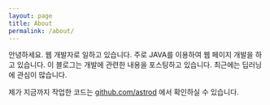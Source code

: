 ```yaml
---
layout: page
title: About
permalink: /about/
---
```


안녕하세요. 웹 개발자로 일하고 있습니다. 주로 JAVA를 이용하여 웹 페이지 개발을 하고 있습니다.
이 블로그는 개발에 관련한 내용을 포스팅하고 있습니다. 최근에는 딥러닝에 관심이 많습니다.

제가 지금까지 작업한 코드는 [github.com/astrod](https://github.com/astrod) 에서 확인하실 수 있습니다. 